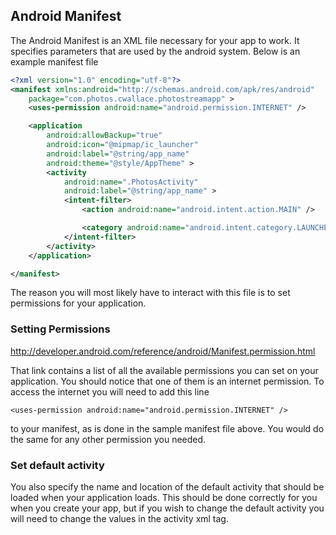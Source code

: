 ## Android Manifest 

The Android Manifest is an XML file necessary for your app to work. It specifies parameters that are used by the android system.  Below is an example manifest file
```XML
<?xml version="1.0" encoding="utf-8"?>
<manifest xmlns:android="http://schemas.android.com/apk/res/android"
    package="com.photos.cwallace.photostreamapp" >
    <uses-permission android:name="android.permission.INTERNET" />

    <application
        android:allowBackup="true"
        android:icon="@mipmap/ic_launcher"
        android:label="@string/app_name"
        android:theme="@style/AppTheme" >
        <activity
            android:name=".PhotosActivity"
            android:label="@string/app_name" >
            <intent-filter>
                <action android:name="android.intent.action.MAIN" />

                <category android:name="android.intent.category.LAUNCHER" />
            </intent-filter>
        </activity>
    </application>

</manifest>
```
The reason you will most likely have to interact with this file is to set permissions for your application.

### Setting Permissions

http://developer.android.com/reference/android/Manifest.permission.html

That link contains a list of all the available permissions you can set on your application. You should notice that one of them is an internet permission.
To access the internet you will need to add this line
```
<uses-permission android:name="android.permission.INTERNET" />
```
to your manifest, as is done in the sample manifest file above. You would do the same for any other permission you needed.

### Set default activity

You also specify the name and location of the default activity that should be loaded when your application loads. This should be done correctly for you when you create your app, but if you wish to change the default activity you will need to change the values in the activity xml tag.